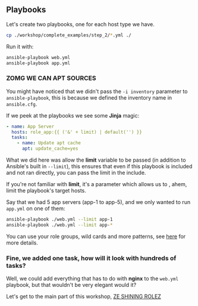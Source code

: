 ## Playbooks

Let's create two playbooks, one for each host type we have.

```sh
cp ./workshop/complete_examples/step_2/*.yml ./
```

Run it with:

```sh
ansible-playbook web.yml
ansible-playbook app.yml
```

### ZOMG WE CAN APT SOURCES

You might have noticed that we didn't pass the `-i inventory` parameter to `ansible-playbook`, this is because we defined the inventory name in `ansible.cfg`.

If we peek at the playbooks we see some **Jinja** magic:

```yaml
- name: App Server
  hosts: role_app:{{ ('&' + limit) | default('') }}
  tasks:
    - name: Update apt cache
      apt: update_cache=yes
```

What we did here was allow the **limit** variable to be passed (in addition to Ansible's built in `--limit`), this ensures that even if this playbook is included and not ran directly, you can pass the limit in the include.

If you're not familiar with **limit**, it's a parameter which allows us to , ahem, limit the playbook's target hosts.

Say that we had 5 app servers (app-1 to app-5), and we only wanted to run `app.yml` on one of them:

```sh
ansible-playbook ./web.yml --limit app-1
ansible-playbook ./web.yml --limit app-*
```

You can use your role groups, wild cards and more patterns, see [here](http://docs.ansible.com/ansible/intro_patterns.html) for more details.

### Fine, we added one task, how will it look with hundreds of tasks?

Well, we could add everything that has to do with **nginx** to the `web.yml` playbook, but that wouldn't be very elegant would it?

Let's get to the main part of this workshop, [ZE SHINING ROLEZ](./3_rolez_ftw_nginx.md)
